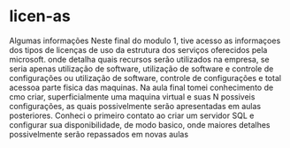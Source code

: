 # licen-as
Algumas informações
Neste final do modulo 1, tive acesso as informaçoes dos tipos de licenças de uso da estrutura dos serviços oferecidos pela microsoft.
onde detalha  quais recursos serão utilizados na empresa, se seria apenas utilização de software, utilização de software e controle de configurações ou utilização de software, controle de configurações e total acessoa parte fisica das maquinas.
Na aula final tomei conhecimento de cmo criar, superficialmente uma maquina virtual e suas N possiveis configurações, as quais possivelmente serão apresentadas em aulas posteriores.
Conheci o primeiro contato ao criar um servidor SQL e configurar sua disponibilidade, de modo basico, onde maiores detalhes possivelmente serão repassados em novas aulas
